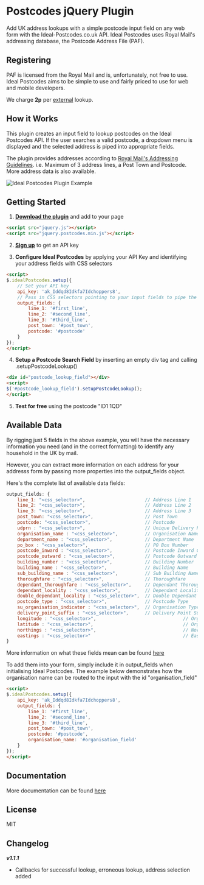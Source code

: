 # Postcodes jQuery Plugin

Add UK address lookups with a simple postcode input field on any web form with the Ideal-Postcodes.co.uk API. Ideal Postcodes uses Royal Mail's addressing database, the Postcode Address File (PAF).

## Registering

PAF is licensed from the Royal Mail and is, unfortunately, not free to use. Ideal Postcodes aims to be simple to use and fairly priced to use for web and mobile developers.

We charge **2p** per [external](https://ideal-postcodes.co.uk/termsandconditions#external) lookup.

## How it Works

This plugin creates an input field to lookup postcodes on the Ideal Postcodes API. If the user searches a valid postcode, a dropdown menu is displayed and the selected address is piped into appropriate fields.

The plugin provides addresses according to [Royal Mail's Addressing Guidelines](http://www.royalmail.com/personal/help-and-support/How-do-I-address-my-mail-correctly). i.e. Maximum of 3 address lines, a Post Town and Postcode. More address data is also available.

![Ideal Postcodes Plugin Example](https://raw.github.com/ideal-postcodes/jquery.postcodes/master/misc/ideal_postcodes_snippet.png)

## Getting Started
1) **[Download the plugin](https://raw.github.com/ideal-postcodes/jquery.postcodes/master/dist/postcodes.min.js)** and add to your page

```html
<script src="jquery.js"></script>
<script src="jquery.postcodes.min.js"></script>
```

2) **[Sign up](https://ideal-postcodes.co.uk)** to get an API key

3) **Configure Ideal Postcodes** by applying your API Key and identifying your address fields with CSS selectors 

```html
<script>
$.idealPostcodes.setup({
	// Set your API key
	api_key: 'ak_Iddqd8Idkfa7Idchoppers8',
	// Pass in CSS selectors pointing to your input fields to pipe the results
	output_fields: {
		line_1: '#first_line',
		line_2: '#second_line',
		line_3: '#third_line',
		post_town: '#post_town',
		postcode: '#postcode'
	}
});
</script>
```

4) **Setup a Postcode Search Field** by inserting an empty div tag and calling .setupPostcodeLookup()

```html
<div id="postcode_lookup_field"></div>
<script>
$('#postcode_lookup_field').setupPostcodeLookup();
</script>
```

5) **Test for free** using the postcode "ID1 1QD"

## Available Data

By rigging just 5 fields in the above example, you will have the necessary information you need (and in the correct formatting) to identify any household in the UK by mail.

However, you can extract more information on each address for your addresss form by passing more properties into the output_fields object.

Here's the complete list of available data fields:

```javascript
output_fields: {
	line_1: "<css_selector>",                      // Address Line 1 
	line_2: "<css_selector>",                      // Address Line 2
	line_3: "<css_selector>",                      // Address Line 3
	post_town: "<css_selector>",                   // Post Town
	postcode: "<css_selector>",                    // Postcode
	udprn : "<css_selector>",                      // Unique Delivery Point Reference Number
	organisation_name : "<css_selector>",          // Organisation Name
	department_name : "<css_selector>",            // Department Name
	po_box : "<css_selector>",                     // PO Box Number
	postcode_inward : "<css_selector>",            // Postcode Inward Code
	postcode_outward : "<css_selector>",           // Postcode Outward Code
	building_number : "<css_selector>",            // Building Number
	building_name : "<css_selector>",              // Building Name
	sub_building_name : "<css_selector>",          // Sub Building Name
	thoroughfare : "<css_selector>",               // Thoroughfare
	dependant_thoroughfare : "<css_selector>",     // Dependant Thoroughfare
	dependant_locality : "<css_selector>",         // Dependant Locality
	double_dependant_locality : "<css_selector>",  // Double Dependant Locality
	postcode_type : "<css_selector>",              // Postcode Type
	su_organisation_indicator : "<css_selector>",  // Organisation Type
	delivery_point_suffix : "<css_selector>",      // Delivery Point Suffix
	longitude : "<css_selector>",  								 // Organisation Type
	latitude : "<css_selector>",  								 // Organisation Type
	northings : "<css_selector>",  								 // Northings
	eastings : "<css_selector>"	  								 // Eastings
}
```

More information on what these fields mean can be found [here](https://ideal-postcodes.co.uk/documentation/paf-data)

To add them into your form, simply include it in output_fields when initialising Ideal Postcodes. The example below demonstrates how the organisation name can be routed to the input with the id "organisation_field"

```html
<script>
$.idealPostcodes.setup({
	api_key: 'ak_Iddqd8Idkfa7Idchoppers8',
	output_fields: {
		line_1: '#first_line',
		line_2: '#second_line',
		line_3: '#third_line',
		post_town: '#post_town',
		postcode: '#postcode',
		organisation_name: '#organisation_field'
	}
});
</script>
```

## Documentation
More documentation can be found [here](https://ideal-postcodes.co.uk/documentation)

## License
MIT

## Changelog

***v1.1.1***
- Callbacks for successful lookup, erroneous lookup, address selection added